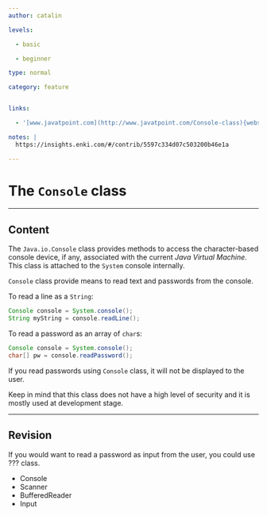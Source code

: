 ```yaml
---
author: catalin

levels:

  - basic

  - beginner

type: normal

category: feature


links:

  - '[www.javatpoint.com](http://www.javatpoint.com/Console-class){website}'

notes: |
  https://insights.enki.com/#/contrib/5597c334d07c503200b46e1a

---
```


# The `Console` class

---
## Content

The `Java.io.Console` class provides methods to access the character-based console device, if any, associated with the current *Java Virtual Machine*. This class is attached to the `System` console internally. 

`Console` class provide means to read text and passwords from the console.

To read a line as a `String`:
```java
Console console = System.console();
String myString = console.readLine();

```

To read a password as an array of `char`s:
```java
Console console = System.console();
char[] pw = console.readPassword();

```

If you read passwords using `Console` class, it will not be displayed to the user.

Keep in mind that this class does not have a high level of security and it is mostly used at development stage.

---
## Revision

If you would want to read a password as input from the user, you could use ??? class.

* Console
* Scanner
* BufferedReader
* Input

